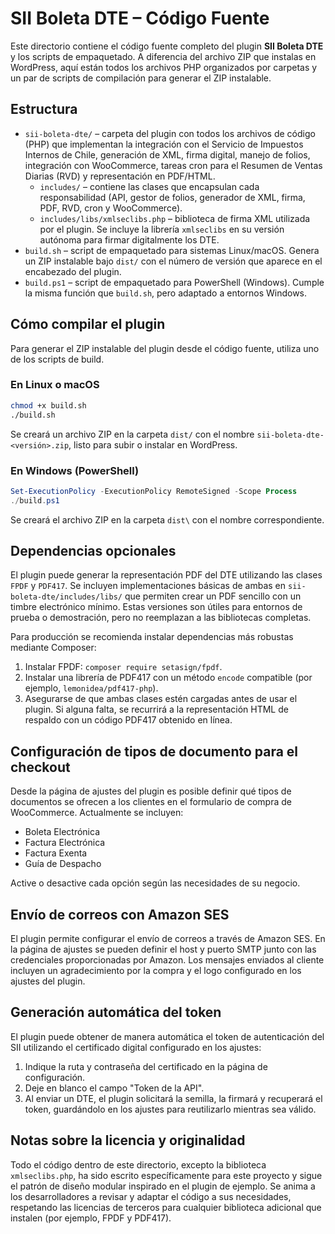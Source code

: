 # SII Boleta DTE – Código Fuente

Este directorio contiene el código fuente completo del plugin **SII Boleta DTE** y los scripts de empaquetado. A diferencia del archivo ZIP que instalas en WordPress, aquí están todos los archivos PHP organizados por carpetas y un par de scripts de compilación para generar el ZIP instalable.

## Estructura

- `sii-boleta-dte/` – carpeta del plugin con todos los archivos de código (PHP) que implementan la integración con el Servicio de Impuestos Internos de Chile, generación de XML, firma digital, manejo de folios, integración con WooCommerce, tareas cron para el Resumen de Ventas Diarias (RVD) y representación en PDF/HTML.
  - `includes/` – contiene las clases que encapsulan cada responsabilidad (API, gestor de folios, generador de XML, firma, PDF, RVD, cron y WooCommerce).
  - `includes/libs/xmlseclibs.php` – biblioteca de firma XML utilizada por el plugin. Se incluye la librería `xmlseclibs` en su versión autónoma para firmar digitalmente los DTE.
- `build.sh` – script de empaquetado para sistemas Linux/macOS. Genera un ZIP instalable bajo `dist/` con el número de versión que aparece en el encabezado del plugin.
- `build.ps1` – script de empaquetado para PowerShell (Windows). Cumple la misma función que `build.sh`, pero adaptado a entornos Windows.

## Cómo compilar el plugin

Para generar el ZIP instalable del plugin desde el código fuente, utiliza uno de los scripts de build.

### En Linux o macOS

```bash
chmod +x build.sh
./build.sh
```

Se creará un archivo ZIP en la carpeta `dist/` con el nombre `sii-boleta-dte-<versión>.zip`, listo para subir o instalar en WordPress.

### En Windows (PowerShell)

```powershell
Set-ExecutionPolicy -ExecutionPolicy RemoteSigned -Scope Process
./build.ps1
```

Se creará el archivo ZIP en la carpeta `dist\` con el nombre correspondiente.

## Dependencias opcionales

El plugin puede generar la representación PDF del DTE utilizando las clases `FPDF` y `PDF417`. Se incluyen implementaciones básicas de ambas en `sii-boleta-dte/includes/libs/` que permiten crear un PDF sencillo con un timbre electrónico mínimo. Estas versiones son útiles para entornos de prueba o demostración, pero no reemplazan a las bibliotecas completas.

Para producción se recomienda instalar dependencias más robustas mediante Composer:

1. Instalar FPDF: `composer require setasign/fpdf`.
2. Instalar una librería de PDF417 con un método `encode` compatible (por ejemplo, `lemonidea/pdf417-php`).
3. Asegurarse de que ambas clases estén cargadas antes de usar el plugin. Si alguna falta, se recurrirá a la representación HTML de respaldo con un código PDF417 obtenido en línea.

## Configuración de tipos de documento para el checkout

Desde la página de ajustes del plugin es posible definir qué tipos de documentos se ofrecen a los clientes en el formulario de compra de WooCommerce. Actualmente se incluyen:

- Boleta Electrónica
- Factura Electrónica
- Factura Exenta
- Guía de Despacho

Active o desactive cada opción según las necesidades de su negocio.

## Envío de correos con Amazon SES

El plugin permite configurar el envío de correos a través de Amazon SES. En la página de ajustes se pueden definir el host y puerto SMTP junto con las credenciales proporcionadas por Amazon. Los mensajes enviados al cliente incluyen un agradecimiento por la compra y el logo configurado en los ajustes del plugin.

## Generación automática del token

El plugin puede obtener de manera automática el token de autenticación del SII utilizando el certificado digital configurado en los ajustes:

1. Indique la ruta y contraseña del certificado en la página de configuración.
2. Deje en blanco el campo "Token de la API".
3. Al enviar un DTE, el plugin solicitará la semilla, la firmará y recuperará el token, guardándolo en los ajustes para reutilizarlo mientras sea válido.

## Notas sobre la licencia y originalidad

Todo el código dentro de este directorio, excepto la biblioteca `xmlseclibs.php`, ha sido escrito específicamente para este proyecto y sigue el patrón de diseño modular inspirado en el plugin de ejemplo. Se anima a los desarrolladores a revisar y adaptar el código a sus necesidades, respetando las licencias de terceros para cualquier biblioteca adicional que instalen (por ejemplo, FPDF y PDF417).
